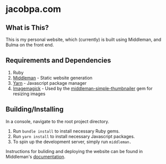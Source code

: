 # jacobpa.com

## What is This?
This is my personal website, which (currently) is built using Middleman, and
Bulma on the front end.

## Requirements and Dependencies
1. Ruby
2. [Middleman](https://middlemanapp.com/) - Static website generation
3. [Yarn](https://yarnpkg.com/en/) - Javascript package manager
4. [Imagemagick](https://www.imagemagick.org/script/index.php) - Used by the 
[middleman-simple-thumbnailer](https://github.com/kubenstein/middleman-simple-thumbnailer)
gem for resizing images

## Building/Installing
In a console, navigate to the root project directory.
1. Run `bundle install` to install necessary Ruby gems.
2. Run `yarn install` to install necessary Javascript packages.
3. To spin up the development server, simply run `middleman.`

Instructions for buliding and deploying the website can be found in Middleman's [documentation](https://middlemanapp.com/basics/install/).